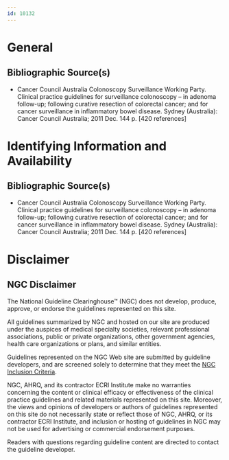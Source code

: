 ```yaml
---
id: 10132
---
```


# General

## Bibliographic Source(s)

- Cancer Council Australia Colonoscopy Surveillance Working Party. Clinical practice guidelines for surveillance colonoscopy – in adenoma follow-up; following curative resection of colorectal cancer; and for cancer surveillance in inflammatory bowel disease. Sydney (Australia): Cancer Council Australia; 2011 Dec. 144 p. [420 references]

# Identifying Information and Availability

## Bibliographic Source(s)

- Cancer Council Australia Colonoscopy Surveillance Working Party. Clinical practice guidelines for surveillance colonoscopy – in adenoma follow-up; following curative resection of colorectal cancer; and for cancer surveillance in inflammatory bowel disease. Sydney (Australia): Cancer Council Australia; 2011 Dec. 144 p. [420 references]

# Disclaimer

## NGC Disclaimer

The National Guideline Clearinghouse™ (NGC) does not develop, produce, approve, or endorse the guidelines represented on this site.

All guidelines summarized by NGC and hosted on our site are produced under the auspices of medical specialty societies, relevant professional associations, public or private organizations, other government agencies, health care organizations or plans, and similar entities.

Guidelines represented on the NGC Web site are submitted by guideline developers, and are screened solely to determine that they meet the [NGC Inclusion Criteria](/help-and-about/summaries/inclusion-criteria).

NGC, AHRQ, and its contractor ECRI Institute make no warranties concerning the content or clinical efficacy or effectiveness of the clinical practice guidelines and related materials represented on this site. Moreover, the views and opinions of developers or authors of guidelines represented on this site do not necessarily state or reflect those of NGC, AHRQ, or its contractor ECRI Institute, and inclusion or hosting of guidelines in NGC may not be used for advertising or commercial endorsement purposes.

Readers with questions regarding guideline content are directed to contact the guideline developer.


